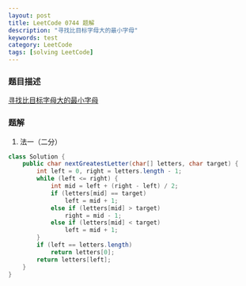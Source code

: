 ```yaml
---
layout: post
title: LeetCode 0744 题解
description: "寻找比目标字母大的最小字母"
keywords: test
category: LeetCode
tags: [solving LeetCode]
---
```


### 题目描述
[寻找比目标字母大的最小字母](https://leetcode-cn.com/problems/find-smallest-letter-greater-than-target/)

### 题解
1. 法一（二分）
```java
class Solution {
    public char nextGreatestLetter(char[] letters, char target) {
        int left = 0, right = letters.length - 1;
        while (left <= right) {
            int mid = left + (right - left) / 2;
            if (letters[mid] == target)
                left = mid + 1;
            else if (letters[mid] > target)
                right = mid - 1;
            else if (letters[mid] < target)
                left = mid + 1;
        }
        if (left == letters.length)
            return letters[0];
        return letters[left];
    }
}
```